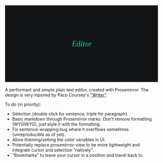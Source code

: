 ![Dark black card with centered text "Editor" set in striking green](public/card.png)

A performant and simple plain text editor, created with Prosemirror. The design is very inpsired by Paco Coursey's ["Writer"](https://github.com/pacocoursey/writer).

To do (in priority):

- Selection (double click for sentence, triple for paragraph).
- Basic markdown through Prosemirror marks. Don't remove formatting (WYSIWYG), just style it with the formatting.
- Fix sentence-wrapping bug where it overflows sometimes (unreproducible as of yet).
- Allow theming/setting the color variables in UI.
- Potentially replace prosemirror-view to be more lightweight and integrate cursor and selection "natively".
- "Bookmarks" to leave your cursor in a position and travel back to.
